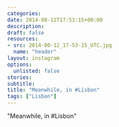 ```yaml
---
categories:
date: 2014-08-12T17:53:15+00:00
description:
draft: false
resources:
- src: 2014-08-12_17-53-15_UTC.jpg
  name: "header"
layout: instagram
options:
  unlisted: false
stories:
subtitle:
title: "Meanwhile, in #Lisbon"
tags: ["Lisbon"]
---
```


"Meanwhile, in #Lisbon"
